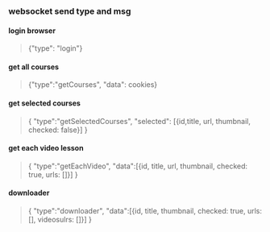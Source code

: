 ### websocket send type and msg

#### login browser

> {"type": "login"}

#### get all courses

> {"type":"getCourses", "data": cookies}

#### get selected courses

> {
> "type":"getSelectedCourses",
> "selected": [{id,title, url, thumbnail, checked: false}]
> }

#### get each video lesson

> {
> "type":"getEachVideo",
> "data":[{id, title, url, thumbnail, checked: true, urls: []}]
> }

#### downloader

> {
> "type":"downloader",
> "data":[{id, title, thumbnail, checked: true, urls: [], videosulrs: []}]
> }
